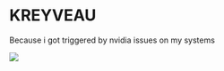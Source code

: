# KREYVEAU

Because i got triggered by nvidia issues on my systems

![](https://media.giphy.com/media/10aCvxXbhM6WFW/giphy.gif)
